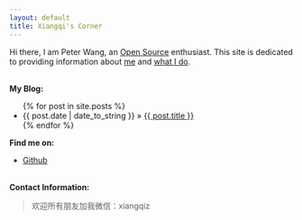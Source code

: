 ```yaml
---
layout: default
title: Xiangqi's Corner
---
```


Hi there, I am Peter Wang, an [Open Source][oss] enthusiast. This site is
dedicated to providing information about [me](resume.html) and [what I do](/work).


<p><br /><b>My Blog:</b></p>
  <ul class="posts">
    {% for post in site.posts %}
      <li><span>{{ post.date | date_to_string }}</span> &raquo; <a href="{{ post.url }}">{{ post.title }}</a></li>
    {% endfor %}
  </ul>

<p><b>Find me on:</b></p>

<ul>

<li><a href="https://github.com/xiangqiz/">Github</a></li>

</ul>
<p><br /><b>Contact Information:</b></p>

<blockquote>
欢迎所有朋友加我微信：xiangqiz
</blockquote>

[oss]:http://en.wikipedia.org/wiki/Open_source
